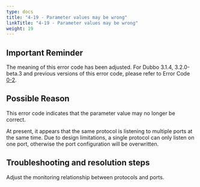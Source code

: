 ```yaml
---
type: docs
title: "4-19 - Parameter values may be wrong"
linkTitle: "4-19 - Parameter values may be wrong"
weight: 19
---
```


## Important Reminder
The meaning of this error code has been adjusted. For Dubbo 3.1.4, 3.2.0-beta.3 and previous versions of this error code, please refer to Error Code [0-2](https://cn.dubbo.apache.org/zh/docs3-v2/java-sdk/faq/0/2/).

## Possible Reason
This error code indicates that the parameter value may no longer be correct.

At present, it appears that the same protocol is listening to multiple ports at the same time. Due to design limitations, a single protocol can only listen on one port, otherwise the port configuration will be overwritten.

## Troubleshooting and resolution steps
Adjust the monitoring relationship between protocols and ports.

<p style="margin-top: 3rem;"> </p>